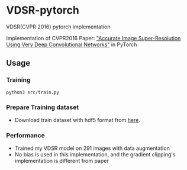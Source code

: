 # VDSR-pytorch
VDSR(CVPR 2016) pytorch implementation

Implementation of CVPR2016 Paper: ["Accurate Image Super-Resolution Using Very Deep Convolutional Networks"](https://cv.snu.ac.kr/research/VDSR/VDSR_CVPR2016.pdf) in PyTorch

## Usage
### Training
```
python3 src/train.py
```

### Prepare Training dataset
- Download train dataset with hdf5 format from [here](https://github.com/twtygqyy/pytorch-vdsr).

### Performance
- Trained my VDSR model on 291 images with data augmentation
- No bias is used in this implementation, and the gradient clipping's implementation is different from paper

